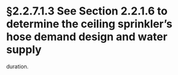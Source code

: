 # §2.2.7.1.3 See Section 2.2.1.6 to determine the ceiling sprinkler’s hose demand design and water supply



duration.